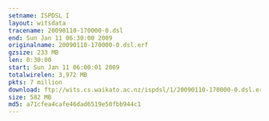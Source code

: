 ```yaml
---
setname: ISPDSL I
layout: witsdata
tracename: 20090110-170000-0.dsl
end: Sun Jan 11 06:30:00 2009
originalname: 20090110-170000-0.dsl.erf
gzsize: 233 MB
len: 0:30:00
start: Sun Jan 11 06:00:01 2009
totalwirelen: 3,972 MB
pkts: 7 million
download: ftp://wits.cs.waikato.ac.nz/ispdsl/1/20090110-170000-0.dsl.erf.gz
size: 582 MB
md5: a71cfea4cafe46dad6519e50fbb944c1
---
```


